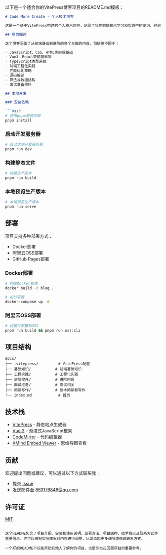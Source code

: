 以下是一个适合你的VitePress博客项目的README.md模板：

```markdown
# Code More Create - 个人技术博客

这是一个基于VitePress构建的个人技术博客，记录了我在前端技术学习和实践中的笔记、经验和思考。

## 项目概述

这个博客涵盖了从前端基础到进阶的各个方面的内容，包括但不限于：

- JavaScript、CSS、HTML等前端基础
- Vue3、React等前端框架
- TypeScript类型系统
- 前端工程化实践
- 性能优化策略
- 源码解读
- 算法与数据结构
- 面试准备资料

## 本地开发

### 安装依赖

```bash
# 使用pnpm安装依赖
pnpm install
```

### 启动开发服务器

```bash
# 启动本地开发服务器
pnpm run dev
```

### 构建静态文件

```bash
# 构建生产版本
pnpm run build
```

### 本地预览生产版本

```bash
# 本地预览生产版本
pnpm run serve
```

## 部署

项目支持多种部署方式：

- Docker部署
- 阿里云OSS部署
- GitHub Pages部署

### Docker部署

```bash
# 构建Docker镜像
docker build -t blog .

# 运行容器
docker-compose up -d
```

### 阿里云OSS部署

```bash
# 构建并部署到OSS
pnpm run build && pnpm run oss:cli
```

## 项目结构

```
docs/
├── .vitepress/         # VitePress配置
├── 基础知识/           # 前端基础知识
├── 工程实践/           # 工程化实践
├── 进阶提升/           # 进阶内容
├── 面试准备/           # 面试相关
├── 阅读写作/           # 技术阅读和写作
└── index.md            # 首页
```

## 技术栈

- [VitePress](https://vitepress.dev/) - 静态站点生成器
- [Vue 3](https://v3.vuejs.org/) - 渐进式JavaScript框架
- [CodeMirror](https://codemirror.net/) - 代码编辑器
- [XMind Embed Viewer](https://xmind.app/) - 思维导图查看

## 贡献

欢迎提出问题或建议，可以通过以下方式联系我：

- 提交 [Issue](https://github.com/Merlin218/Merlin218.github.io/issues)
- 发送邮件至 [863176846@qq.com](mailto:863176846@qq.com)

## 许可证

[MIT](LICENSE)
```

这个README包含了项目介绍、安装和使用说明、部署方法、项目结构、技术栈以及联系方式等重要信息。你可以根据实际情况对内容进行调整，比如添加更多细节或修改联系方式。

一个好的README不仅能帮助其他人了解你的项目，也是你自己回顾项目的重要参考。
